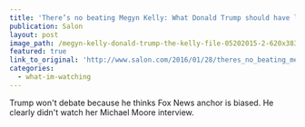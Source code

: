 ```yaml
---
title: 'There’s no beating Megyn Kelly: What Donald Trump should have learned from her Fox News interview with Michael Moore'
publication: Salon
layout: post
image_path: /megyn-kelly-donald-trump-the-kelly-file-05202015-2-620x383.jpg
featured: true
link_to_original: 'http://www.salon.com/2016/01/28/theres_no_beating_megyn_kelly_what_donald_trump_should_have_learned_from_her_fox_news_interview_with_michael_moore/'
categories:
  - what-im-watching
---
```


Trump won't debate because he thinks Fox News anchor is biased. He clearly didn't watch her Michael Moore interview.